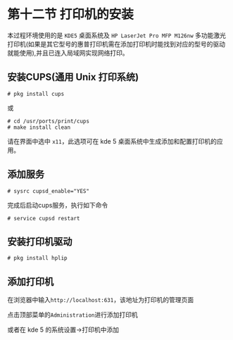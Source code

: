 # 第十二节 打印机的安装

本过程环境使用的是 `KDE5` 桌面系统及 `HP LaserJet Pro MFP M126nw` 多功能激光打印机(如果是其它型号的惠普打印机需在添加打印机时能找到对应的型号的驱动就能使用),并且已连入局域网实现网络打印。

## 安装CUPS(通用 Unix 打印系统)

```
# pkg install cups
```
或

```
# cd /usr/ports/print/cups
# make install clean
```
请在界面中选中 `x11`，此选项可在 kde 5 桌面系统中生成添加和配置打印机的应用。

## 添加服务

```
# sysrc cupsd_enable="YES"
```

完成后启动cups服务，执行如下命令

```
# service cupsd restart
```

## 安装打印机驱动

```
# pkg install hplip
```
## 添加打印机

在浏览器中输入`http://localhost:631`，该地址为打印机的管理页面

点击顶部菜单的`Administration`进行添加打印机

或者在 kde 5 的系统设置->打印机中添加

